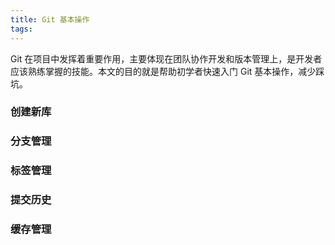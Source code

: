 ```yaml
---
title: Git 基本操作
tags:
---
```

Git 在项目中发挥着重要作用，主要体现在团队协作开发和版本管理上，是开发者应该熟练掌握的技能。本文的目的就是帮助初学者快速入门 Git 基本操作，减少踩坑。

### 创建新库



### 分支管理



### 标签管理



### 提交历史



### 缓存管理
